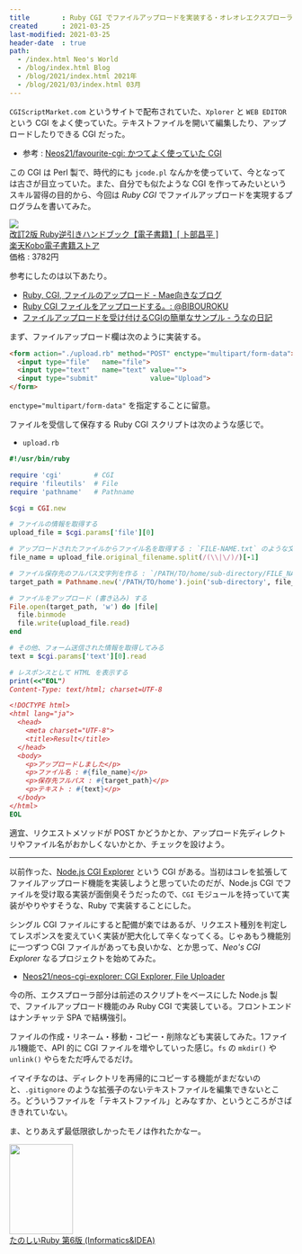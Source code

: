 ```yaml
---
title        : Ruby CGI でファイルアップロードを実装する・オレオレエクスプローラを作ってみた
created      : 2021-03-25
last-modified: 2021-03-25
header-date  : true
path:
  - /index.html Neo's World
  - /blog/index.html Blog
  - /blog/2021/index.html 2021年
  - /blog/2021/03/index.html 03月
---
```


`CGIScriptMarket.com` というサイトで配布されていた、`Xplorer` と `WEB EDITOR` という CGI をよく使っていた。テキストファイルを開いて編集したり、アップロードしたりできる CGI だった。

- 参考 : [Neos21/favourite-cgi: かつてよく使っていた CGI](https://github.com/Neos21/favourite-cgi)

この CGI は Perl 製で、時代的にも `jcode.pl` なんかを使っていて、今となっては古さが目立っていた。また、自分でも似たような CGI を作ってみたいというスキル習得の目的から、今回は *Ruby CGI* でファイルアップロードを実現するプログラムを書いてみた。

<div class="ad-rakuten">
  <div class="ad-rakuten-image">
    <a href="https://hb.afl.rakuten.co.jp/hgc/g00reb42.waxycf23.g00reb42.waxyd080/?pc=https%3A%2F%2Fitem.rakuten.co.jp%2Frakutenkobo-ebooks%2F19921eb85cee3d22a8f7279b49f50b32%2F&amp;m=http%3A%2F%2Fm.rakuten.co.jp%2Frakutenkobo-ebooks%2Fi%2F17668023%2F">
      <img src="https://thumbnail.image.rakuten.co.jp/@0_mall/rakutenkobo-ebooks/cabinet/0498/2000006700498.jpg?_ex=128x128">
    </a>
  </div>
  <div class="ad-rakuten-info">
    <div class="ad-rakuten-title">
      <a href="https://hb.afl.rakuten.co.jp/hgc/g00reb42.waxycf23.g00reb42.waxyd080/?pc=https%3A%2F%2Fitem.rakuten.co.jp%2Frakutenkobo-ebooks%2F19921eb85cee3d22a8f7279b49f50b32%2F&amp;m=http%3A%2F%2Fm.rakuten.co.jp%2Frakutenkobo-ebooks%2Fi%2F17668023%2F">改訂2版 Ruby逆引きハンドブック【電子書籍】[ 卜部昌平 ]</a>
    </div>
    <div class="ad-rakuten-shop">
      <a href="https://hb.afl.rakuten.co.jp/hgc/g00reb42.waxycf23.g00reb42.waxyd080/?pc=https%3A%2F%2Fwww.rakuten.co.jp%2Frakutenkobo-ebooks%2F&amp;m=http%3A%2F%2Fm.rakuten.co.jp%2Frakutenkobo-ebooks%2F">楽天Kobo電子書籍ストア</a>
    </div>
    <div class="ad-rakuten-price">価格 : 3782円</div>
  </div>
</div>

参考にしたのは以下あたり。

- [Ruby, CGI, ファイルのアップロード - Mae向きなブログ](https://maehrm.hatenablog.com/entry/20071116/p1)
- [Ruby CGI ファイルをアップロードする。: @BIBOUROKU](http://fager.cocolog-nifty.com/bibouroku/2008/06/rubycgi_c4a3.html)
- [ファイルアップロードを受け付けるCGIの簡単なサンプル - うなの日記](http://unageanu.hatenablog.com/entry/20070831/1188544728)

まず、ファイルアップロード欄は次のように実装する。

```html
<form action="./upload.rb" method="POST" enctype="multipart/form-data">
  <input type="file"   name="file">
  <input type="text"   name="text" value="">
  <input type="submit"             value="Upload">
</form>
```

`enctype="multipart/form-data"` を指定することに留意。

ファイルを受信して保存する Ruby CGI スクリプトは次のような感じで。

- `upload.rb`

```ruby
#!/usr/bin/ruby

require 'cgi'        # CGI
require 'fileutils'  # File
require 'pathname'   # Pathname

$cgi = CGI.new

# ファイルの情報を取得する
upload_file = $cgi.params['file'][0]

# アップロードされたファイルからファイル名を取得する : `FILE-NAME.txt` のような文字列が取れることになる
file_name = upload_file.original_filename.split(/(\\|\/)/)[-1]

# ファイル保存先のフルパス文字列を作る : `/PATH/TO/home/sub-directory/FILE_NAME.txt` となる
target_path = Pathname.new('/PATH/TO/home').join('sub-directory', file_name).cleanpath.to_s

# ファイルをアップロード (書き込み) する
File.open(target_path, 'w') do |file|
  file.binmode
  file.write(upload_file.read)
end

# その他、フォーム送信された情報を取得してみる
text = $cgi.params['text'][0].read

# レスポンスとして HTML を表示する
print(<<"EOL")
Content-Type: text/html; charset=UTF-8

<!DOCTYPE html>
<html lang="ja">
  <head>
    <meta charset="UTF-8">
    <title>Result</title>
  </head>
  <body>
    <p>アップロードしました</p>
    <p>ファイル名 : #{file_name}</p>
    <p>保存先フルパス : #{target_path}</p>
    <p>テキスト : #{text}</p>
  </body>
</html>
EOL
```

適宜、リクエストメソッドが POST かどうかとか、アップロード先ディレクトリやファイル名がおかしくないかとか、チェックを設けよう。

---

以前作った、[Node.js CGI Explorer](https://github.com/Neos21/nodejs-cgi-explorer) という CGI がある。当初はコレを拡張してファイルアップロード機能を実装しようと思っていたのだが、Node.js CGI でファイルを受け取る実装が面倒臭そうだったので、`CGI` モジュールを持っていて実装がやりやすそうな、Ruby で実装することにした。

シングル CGI ファイルにすると配備が楽ではあるが、リクエスト種別を判定してレスポンスを変えていく実装が肥大化して辛くなってくる。じゃあもう機能別に一つずつ CGI ファイルがあっても良いかな、とか思って、*Neo's CGI Explorer* なるプロジェクトを始めてみた。

- [Neos21/neos-cgi-explorer: CGI Explorer, File Uploader](https://github.com/Neos21/neos-cgi-explorer)

今の所、エクスプローラ部分は前述のスクリプトをベースにした Node.js 製で、ファイルアップロード機能のみ Ruby CGI で実装している。フロントエンドはナンチャッテ SPA で結構強引。

ファイルの作成・リネーム・移動・コピー・削除なども実装してみた。1ファイル1機能で、API 的に CGI ファイルを増やしていった感じ。`fs` の `mkdir()` や `unlink()` やらをただ呼んでるだけ。

イマイチなのは、ディレクトリを再帰的にコピーする機能がまだないのと、`.gitignore` のような拡張子のないテキストファイルを編集できないところ。どういうファイルを「テキストファイル」とみなすか、というところがさばききれていない。

ま、とりあえず最低限欲しかったモノは作れたかなー。

<div class="ad-amazon">
  <div class="ad-amazon-image">
    <a href="https://www.amazon.co.jp/dp/4797399848?tag=neos21-22&amp;linkCode=osi&amp;th=1&amp;psc=1">
      <img src="https://m.media-amazon.com/images/I/51EucjEXm-L._SL160_.jpg" width="113" height="160">
    </a>
  </div>
  <div class="ad-amazon-info">
    <div class="ad-amazon-title">
      <a href="https://www.amazon.co.jp/dp/4797399848?tag=neos21-22&amp;linkCode=osi&amp;th=1&amp;psc=1">たのしいRuby 第6版 (Informatics&amp;IDEA)</a>
    </div>
  </div>
</div>
